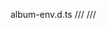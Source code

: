 album-env.d.ts
/// <reference types="@white/album/types/node" />
/// <reference types="@white/album/types/vite-client" />